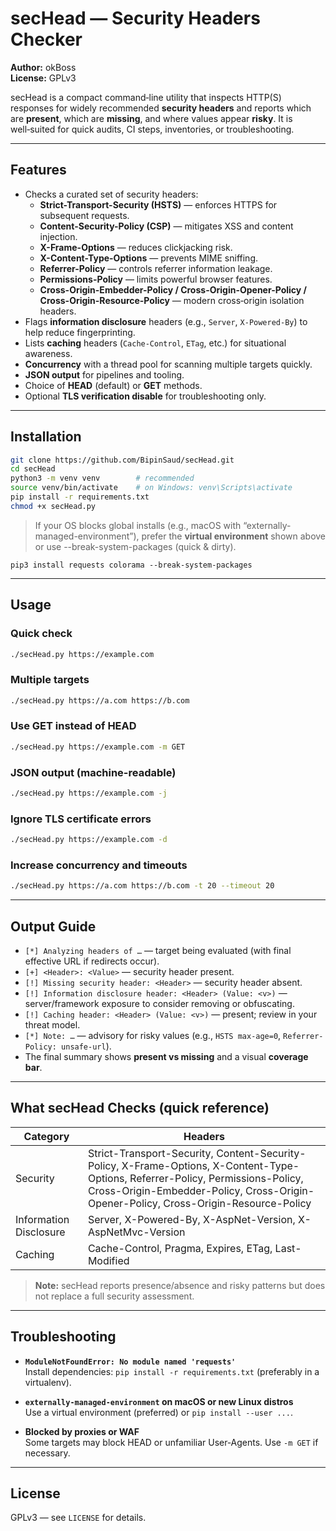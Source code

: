 # secHead — Security Headers Checker

**Author:** okBoss  
**License:** GPLv3

secHead is a compact command‑line utility that inspects HTTP(S) responses for widely recommended **security headers** and reports which are **present**, which are **missing**, and where values appear **risky**. It is well‑suited for quick audits, CI steps, inventories, or troubleshooting.

---

## Features

- Checks a curated set of security headers:
  - **Strict-Transport-Security (HSTS)** — enforces HTTPS for subsequent requests.
  - **Content-Security-Policy (CSP)** — mitigates XSS and content injection.
  - **X-Frame-Options** — reduces clickjacking risk.
  - **X-Content-Type-Options** — prevents MIME sniffing.
  - **Referrer-Policy** — controls referrer information leakage.
  - **Permissions-Policy** — limits powerful browser features.
  - **Cross-Origin-Embedder-Policy / Cross-Origin-Opener-Policy / Cross-Origin-Resource-Policy** — modern cross‑origin isolation headers.
- Flags **information disclosure** headers (e.g., `Server`, `X-Powered-By`) to help reduce fingerprinting.
- Lists **caching** headers (`Cache-Control`, `ETag`, etc.) for situational awareness.
- **Concurrency** with a thread pool for scanning multiple targets quickly.
- **JSON output** for pipelines and tooling.
- Choice of **HEAD** (default) or **GET** methods.
- Optional **TLS verification disable** for troubleshooting only.

---

## Installation

```bash
git clone https://github.com/BipinSaud/secHead.git
cd secHead
python3 -m venv venv        # recommended
source venv/bin/activate    # on Windows: venv\Scripts\activate
pip install -r requirements.txt
chmod +x secHead.py
```

> If your OS blocks global installs (e.g., macOS with “externally-managed-environment”), prefer the **virtual environment** shown above or use --break-system-packages (quick & dirty).

```
pip3 install requests colorama --break-system-packages
```

---

## Usage

### Quick check

```bash
./secHead.py https://example.com
```

### Multiple targets

```bash
./secHead.py https://a.com https://b.com
```

### Use GET instead of HEAD

```bash
./secHead.py https://example.com -m GET
```

### JSON output (machine-readable)

```bash
./secHead.py https://example.com -j
```

### Ignore TLS certificate errors

```bash
./secHead.py https://example.com -d
```

### Increase concurrency and timeouts

```bash
./secHead.py https://a.com https://b.com -t 20 --timeout 20
```

---

## Output Guide

- `[*] Analyzing headers of …` — target being evaluated (with final effective URL if redirects occur).
- `[+] <Header>: <Value>` — security header present.
- `[!] Missing security header: <Header>` — security header absent.
- `[!] Information disclosure header: <Header> (Value: <v>)` — server/framework exposure to consider removing or obfuscating.
- `[!] Caching header: <Header> (Value: <v>)` — present; review in your threat model.
- `[*] Note: …` — advisory for risky values (e.g., `HSTS max-age=0`, `Referrer-Policy: unsafe-url`).
- The final summary shows **present vs missing** and a visual **coverage bar**.

---

## What secHead Checks (quick reference)

| Category               | Headers                                                                                                                                                                                                                  |
| ---------------------- | ------------------------------------------------------------------------------------------------------------------------------------------------------------------------------------------------------------------------ |
| Security               | Strict-Transport-Security, Content-Security-Policy, X-Frame-Options, X-Content-Type-Options, Referrer-Policy, Permissions-Policy, Cross-Origin-Embedder-Policy, Cross-Origin-Opener-Policy, Cross-Origin-Resource-Policy |
| Information Disclosure | Server, X-Powered-By, X-AspNet-Version, X-AspNetMvc-Version                                                                                                                                                              |
| Caching                | Cache-Control, Pragma, Expires, ETag, Last-Modified                                                                                                                                                                      |

> **Note:** secHead reports presence/absence and risky patterns but does not replace a full security assessment.

---

## Troubleshooting

- **`ModuleNotFoundError: No module named 'requests'`**  
  Install dependencies: `pip install -r requirements.txt` (preferably in a virtualenv).

- **`externally-managed-environment` on macOS or new Linux distros**  
  Use a virtual environment (preferred) or `pip install --user ...`.

- **Blocked by proxies or WAF**  
  Some targets may block HEAD or unfamiliar User‑Agents. Use `-m GET` if necessary.

---

## License

GPLv3 — see `LICENSE` for details.
